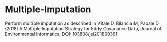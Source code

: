 # Multiple-Imputation
Perform multiple imputation as described in Vitale D, Bilancia M, Papale D (2018) A Multiple Imputation Strategy for Eddy Covariance Data, Journal of Environmental Informatics, DOI: 103808/jei201800391
